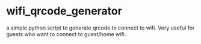 # wifi_qrcode_generator
a simple python script to generate qrcode to connect to wifi. Very useful for guests who want to connect to guest/home wifi.
